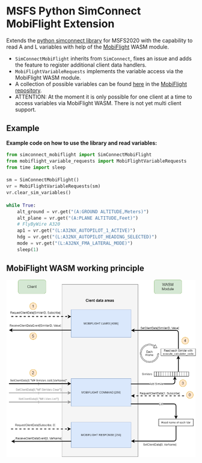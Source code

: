 # MSFS Python SimConnect MobiFlight Extension
Extends the [python simconnect library](https://github.com/odwdinc/Python-SimConnect) for MSFS2020 with the capability to read A and L variables with help of the [MobiFlight](https://www.mobiflight.com) WASM module.

* ```SimConnectMobiFlight``` inherits from ```SimConnect```, fixes an issue and adds the feature to register additional client data handlers.
* ```MobiFlightVariableRequests``` implements the variable access via the MobiFlight WASM module.
* A collection of possible variables can be found [here](https://bitbucket.org/mobiflight/mobiflightfc/src/master/Presets/msfs2020_simvars.cip) in the [MobiFlight repository](https://bitbucket.org/mobiflight/mobiflightfc).
* ATTENTION: At the moment it is only possible for one client at a time to access variables via MobiFlight WASM. There is not yet multi client support.

## Example

**Example code on how to use the library and read variables:**
```python
from simconnect_mobiflight import SimConnectMobiFlight
from mobiflight_variable_requests import MobiFlightVariableRequests
from time import sleep

sm = SimConnectMobiFlight()
vr = MobiFlightVariableRequests(sm)
vr.clear_sim_variables()

while True:
    alt_ground = vr.get("(A:GROUND ALTITUDE,Meters)")
    alt_plane = vr.get("(A:PLANE ALTITUDE,Feet)")
    # FlyByWire A320
    ap1 = vr.get("(L:A32NX_AUTOPILOT_1_ACTIVE)")
    hdg = vr.get("(L:A32NX_AUTOPILOT_HEADING_SELECTED)")
    mode = vr.get("(L:A32NX_FMA_LATERAL_MODE)")
    sleep(1)
```

## MobiFlight WASM working principle

![Picture principle](doc/mobiflightVarAccess.png)
